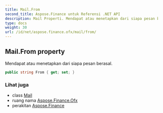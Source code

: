 ```yaml
---
title: Mail.From
second_title: Aspose.Finance untuk Referensi .NET API
description: Mail Properti. Mendapat atau menetapkan dari siapa pesan berasal.
type: docs
weight: 30
url: /id/net/aspose.finance.ofx/mail/from/
---
```

## Mail.From property

Mendapat atau menetapkan dari siapa pesan berasal.

```csharp
public string From { get; set; }
```

### Lihat juga

* class [Mail](../)
* ruang nama [Aspose.Finance.Ofx](../../mail/)
* perakitan [Aspose.Finance](../../../)



